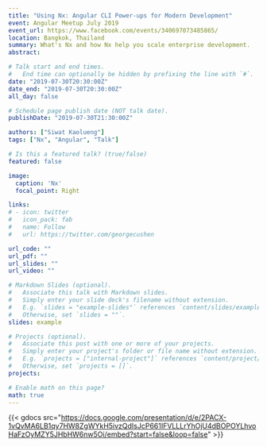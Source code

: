 ```yaml
---
title: "Using Nx: Angular CLI Power-ups for Modern Development"
event: Angular Meetup July 2019
event_url: https://www.facebook.com/events/340697073485865/
location: Bangkok, Thailand
summary: What's Nx and how Nx help you scale enterprise development.
abstract:

# Talk start and end times.
#   End time can optionally be hidden by prefixing the line with `#`.
date: "2019-07-30T20:30:00Z"
date_end: "2019-07-30T20:30:00Z"
all_day: false

# Schedule page publish date (NOT talk date).
publishDate: "2019-07-30T21:30:00Z"

authors: ["Siwat Kaolueng"]
tags: ["Nx", "Angular", "Talk"]

# Is this a featured talk? (true/false)
featured: false

image:
  caption: 'Nx'
  focal_point: Right

links:
# - icon: twitter
#   icon_pack: fab
#   name: Follow
#   url: https://twitter.com/georgecushen

url_code: ""
url_pdf: ""
url_slides: ""
url_video: ""

# Markdown Slides (optional).
#   Associate this talk with Markdown slides.
#   Simply enter your slide deck's filename without extension.
#   E.g. `slides = "example-slides"` references `content/slides/example-slides.md`.
#   Otherwise, set `slides = ""`.
slides: example

# Projects (optional).
#   Associate this post with one or more of your projects.
#   Simply enter your project's folder or file name without extension.
#   E.g. `projects = ["internal-project"]` references `content/project/deep-learning/index.md`.
#   Otherwise, set `projects = []`.
projects:

# Enable math on this page?
math: true
---
```


{{< gdocs src="https://docs.google.com/presentation/d/e/2PACX-1vQvMA6LB1qy7HW8ZgWYkH5ivzQdIsJcP661IFVLLLrYhOjU4dBOPOYLhvoHaFzOyMZY5JHbHW6nw5Oi/embed?start=false&loop=false" >}}
